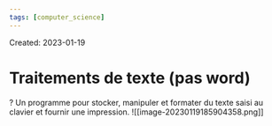 ```yaml
---
tags: [computer_science] 
---
```

Created: 2023-01-19

# Traitements de texte (pas word)
?
Un programme pour stocker, manipuler et formater du texte saisi au clavier et fournir une impression. ![[image-20230119185904358.png]]
<!--SR:!2023-02-08,3,250-->

